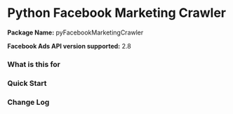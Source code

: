 # Python Facebook Marketing Crawler
**Package Name:** pyFacebookMarketingCrawler

**Facebook Ads API version supported:** 2.8


### What is this for

### Quick Start

### Change Log
